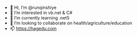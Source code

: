 - 👋 Hi, I’m @runqinshiye
- 👀 I’m interested in vb.net & C#
- 🌱 I’m currently learning .net5
- 💞️ I’m looking to collaborate on health/agriculture/education
- 📫 https://hagedu.com

<!---
runqinshiye/runqinshiye is a ✨ special ✨ repository because its `README.md` (this file) appears on your GitHub profile.
You can click the Preview link to take a look at your changes.
--->
